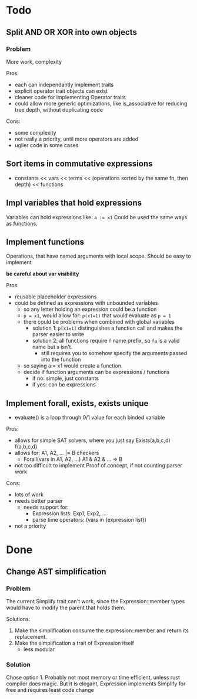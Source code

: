 # Todo 

## Split AND OR XOR into own objects
### Problem 
More work, complexity 

Pros: 
- each can independantly implement traits 
- explicit operator trait objects can exist 
- cleaner code for implementing Operator traits 
- could allow more generic optimizations, like is_associative for reducing tree depth, without duplicating code 

Cons:
- some complexity 
- not really a priority, until more operators are added 
- uglier code in some cases 

## Sort items in commutative expressions 
- constants << vars << terms << (operations sorted by the same fn, then depth) << functions 


## Impl variables that hold expressions 
Variables can hold expressions like: 
`a := x1`
Could be used the same ways as functions.


## Implement functions 
Operations, that have named arguments with local scope. 
Should be easy to implement 

**be careful about var visibility**

Pros: 
- reusable placeholder expressions 
- could be defined as expressions with unbounded variables 
    - so any letter holding an expression could be a function 
    - `p = x1`, would allow for: `p(x1=1)` that would evaluate as `p = 1`
    - there could be problems when combined with global variables 
        - solution 1: `p[x1=1]` distinguishes a function call and makes the parser easier to write
        - solution 2: all functions require `f` name prefix, so `fa` is a valid name but `a` isn't. 
            - still requires you to somehow specify the arguments passed into the function 
    - so saying a:= x1 would create a function. 
    - decide if function arguments can be expressions / functions 
        - if no: simple, just constants 
        - if yes: can be expressions 

## Implement forall, exists, exists unique 
- evaluate() is a loop through 0/1 value for each binded variable 


Pros: 
- allows for simple SAT solvers, where you just say Exists(a,b,c,d) f(a,b,c,d)
- allows for: A1, A2, ... |= B checkers 
    - Forall(vars in A1, A2, ...) A1 & A2 & ... => B 
- not too difficult to implement Proof of concept, if not counting parser work 

Cons: 
- lots of work 
- needs better parser 
    - needs support for: 
        - Expression lists: Exp1, Exp2, ... 
        - parse time operators: (vars in {expression list})
- not a priority 





# Done 
## Change AST simplification 
### Problem 
The current Simplify trait can't work, since the Expression::member types would have to modify the parent that holds them. 

Solutions:
1. Make the simplification consume the expression::member and return its replacement. 
2. Make the simplification a trait of Expression itself 
    - less modular 

### Solution 
Chose option 1. Probably not most memory or time efficient, unless rust compiler does magic. 
But it is elegant, Expression implements Simplify for free and requires least code change

